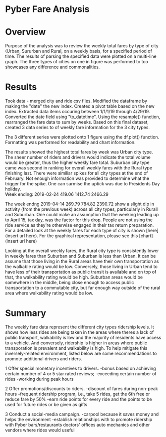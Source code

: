 # Pyber Fare Analysis
# Overview
Purpose of the analysis was to review the weekly total fares by type of city (Urban, Sururban and Rural, on a weekly basis, for a specified period of time.  The results of parsing the specified data were plotted on a multi-line graph.  The three types of cities on one in figure was performed to too showcases any difference and commonalities.


# Results
Took data - merged city and ride csv files.  Modified the dataframe by making the "date" the new index.  Created a pivot table based on the new index.  Extracted data items occuring between 1/1/1/19 through 4/29/19.  Converted the date field using "to_datetime". Using the resample() function, rearranged the fare data to sum by weeks.  Based on this final dataset, created 3 data series to of weekly fare information for the 3 city types.  

The 3 different series were plotted onto 1 figure using the df.plot() function.  Formatting was performed for readability and chart information.

The results showed the highest total fares by week was Urban city type.  The sheer number of riders and drivers would indicate the total volume would be greater, thus the higher weekly fare total.  Suburban city type came was second in ranking for overall weekly fares with the Rural type finishing last.  There were similiar spikes for all city types at the end of February.  Not enough information was provided to determine what the trigger for the spike.  One can surmise the uptick was due to Presidents Day holiday.  
Week ending: 2019-02-24	419.06	1412.74	2466.29

The week endng 2019-04-14	269.79	784.82	2390.72 show a slight dip in activity (from the previous week) across all city types, particularly in Rurall and Suburban.  One could make an assumption that the weeking leading up to April 15, tax day, was the factor for this drop.  People are not using the ride service as they're otherwise engaged in their tax return preparation.  For a detailed look at the weekly fares for each type of city is shown [here](insert url here).  For the graphical representation, please see this [chart](insert url here)

Looking at the overall weekly fares, the Rural city type is consistently lower in weekly fares than Suburban and Suburban is less than Urban.  It can be assume that those living in the Rural areas have their own transportation as the walkable rating would be low.  Conversely, those living in Urban tend to have less of their transportation as public transit is available and on top of that, the walkability rating would be high.  Suburban areas would be somewhere in the middle, being close enough to access public transportation to a commutable city, but far enough way outside of the rural area where  walkability rating would be low.

# Summary
The weekly fare data represent the different city types ridership levels.  It shows how less rides are being taken in the areas where theres a lack of public transport, walkability is low and the majority of residents have access to a vehicle.  And conversely, ridership is higher in areas where public transporation is prevalent and walkability is high.  To help mitigate this inversely-related environment, listed below are some recommendations to promote additional drivers and riders.

  1 Offer special monetary incentives to drivers.
    -bonus based on achieving certain number of 4 or 5 star rated reviews; 
    -exceeding certain number of rides
    -working during peak hours
    
  2 Offer promotions/discounts to riders.
    -discount of fares during non-peak hours
    -frequent ridership program, i.e., take 5 rides, get the 6th free or reduce fare by 50%
    -earn ride points for every ride and the points to be used for future rides or be given as gifts
  
  3 Conduct a social-media campaign.
    -carpool because it saves money and helps the environment
    -establish relationships with to promote ridership with Pyber
      bars/restaurants
      doctors' offices
      auto mechanics and other vendors where rides would useful
      

